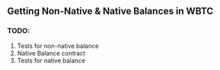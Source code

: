 ## Getting Non-Native & Native Balances in WBTC

### TODO:
1. Tests for non-native balance
2. Native Balance contract
3. Tests for native balance